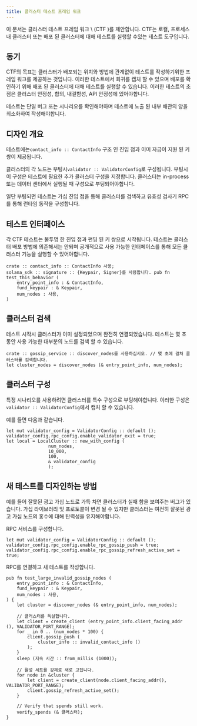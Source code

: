 ```yaml
---
title: 클러스터 테스트 프레임 워크
---
```


이 문서는 클러스터 테스트 프레임 워크 \ (CTF \)를 제안합니다. CTF는 로컬, 프로세스 내 클러스터 또는 배포 된 클러스터에 대해 테스트를 실행할 수있는 테스트 도구입니다.

## 동기

CTF의 목표는 클러스터가 배포되는 위치와 방법에 관계없이 테스트를 작성하기위한 프레임 워크를 제공하는 것입니다. 이러한 테스트에서 회귀를 캡처 할 수 있으며 배포를 확인하기 위해 배포 된 클러스터에 대해 테스트를 실행할 수 있습니다. 이러한 테스트의 초점은 클러스터 안정성, 합의, 내결함성, API 안정성에 있어야합니다.

테스트는 단일 버그 또는 시나리오를 확인해야하며 테스트에 노출 된 내부 배관의 양을 최소화하여 작성해야합니다.

## 디자인 개요

테스트에는`contact_info :: ContactInfo` 구조 인 진입 점과 이미 자금이 지원 된 키 쌍이 제공됩니다.

클러스터의 각 노드는 부팅시`validator :: ValidatorConfig`로 구성됩니다. 부팅시이 구성은 테스트에 필요한 추가 클러스터 구성을 지정합니다. 클러스터는 in-process 또는 데이터 센터에서 실행될 때 구성으로 부팅되어야합니다.

일단 부팅되면 테스트는 가십 진입 점을 통해 클러스터를 검색하고 유효성 검사기 RPC를 통해 런타임 동작을 구성합니다.

## 테스트 인터페이스

각 CTF 테스트는 불투명 한 진입 점과 펀딩 된 키 쌍으로 시작됩니다. 테스트는 클러스터 배포 방법에 의존해서는 안되며 공개적으로 사용 가능한 인터페이스를 통해 모든 클러스터 기능을 실행할 수 있어야합니다.

```text
crate :: contact_info :: ContactInfo 사용;
solana_sdk :: signature :: {Keypair, Signer}를 사용합니다. pub fn test_this_behavior (
    entry_point_info : & ContactInfo,
    fund_keypair : & Keypair,
    num_nodes : 사용,
)
```

## 클러스터 검색

테스트 시작시 클러스터가 이미 설정되었으며 완전히 연결되었습니다. 테스트는 몇 초 동안 사용 가능한 대부분의 노드를 검색 할 수 있습니다.

```text
crate :: gossip_service :: discover_nodes를 사용하십시오. // 몇 초에 걸쳐 클러스터를 검색합니다.
let cluster_nodes = discover_nodes (& entry_point_info, num_nodes);
```

## 클러스터 구성

특정 시나리오를 사용하려면 클러스터를 특수 구성으로 부팅해야합니다. 이러한 구성은`validator :: ValidatorConfig`에서 캡처 할 수 있습니다.

예를 들면 다음과 같습니다.

```text
let mut validator_config = ValidatorConfig :: default ();
validator_config.rpc_config.enable_validator_exit = true;
let local = LocalCluster :: new_with_config (
                num_nodes,
                10_000,
                100,
                & validator_config
                );
```

## 새 테스트를 디자인하는 방법

예를 들어 잘못된 광고 가십 노드로 가득 차면 클러스터가 실패 함을 보여주는 버그가 있습니다. 가십 라이브러리 및 프로토콜이 변경 될 수 있지만 클러스터는 여전히 잘못된 광고 가십 노드의 홍수에 대해 탄력성을 유지해야합니다.

RPC 서비스를 구성합니다.

```text
let mut validator_config = ValidatorConfig :: default ();
validator_config.rpc_config.enable_rpc_gossip_push = true;
validator_config.rpc_config.enable_rpc_gossip_refresh_active_set = true;
```

RPC를 연결하고 새 테스트를 작성합니다.

```text
pub fn test_large_invalid_gossip_nodes (
    entry_point_info : & ContactInfo,
    fund_keypair : & Keypair,
    num_nodes : 사용,
) {
    let cluster = discover_nodes (& entry_point_info, num_nodes);

    // 클러스터를 독살합니다.
    let client = create_client (entry_point_info.client_facing_addr (), VALIDATOR_PORT_RANGE);
    for _ in 0 .. (num_nodes * 100) {
        client.gossip_push (
            cluster_info :: invalid_contact_info ()
        );
    }
    sleep (지속 시간 :: from_millis (1000));

    // 활성 세트를 강제로 새로 고칩니다.
    for node in &cluster {
        let client = create_client(node.client_facing_addr(), VALIDATOR_PORT_RANGE);
        client.gossip_refresh_active_set();
    }

    // Verify that spends still work.
    verify_spends (& 클러스터);
}
```
